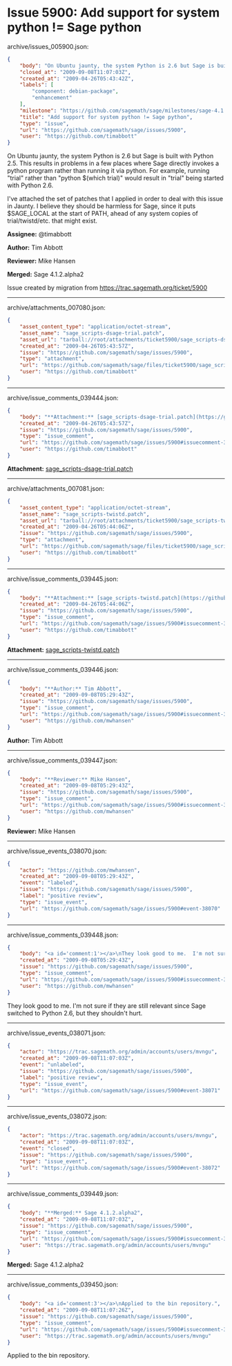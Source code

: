 # Issue 5900: Add support for system python != Sage python

archive/issues_005900.json:
```json
{
    "body": "On Ubuntu jaunty, the system Python is 2.6 but Sage is built with Python 2.5.  This results in problems in a few places where Sage directly invokes a python program rather than running it via python.  For example, running \"trial\" rather than \"python $(which trial)\" would result in \"trial\" being started with Python 2.6.\n\nI've attached the set of patches that I applied in order to deal with this issue in Jaunty.  I believe they should be harmless for Sage, since it puts $SAGE_LOCAL at the start of PATH, ahead of any system copies of trial/twistd/etc. that might exist.\n\n\n**Assignee:** @timabbott\n\n**Author:** Tim Abbott\n\n**Reviewer:** Mike Hansen\n\n**Merged:** Sage 4.1.2.alpha2\n\nIssue created by migration from https://trac.sagemath.org/ticket/5900\n\n",
    "closed_at": "2009-09-08T11:07:03Z",
    "created_at": "2009-04-26T05:43:42Z",
    "labels": [
        "component: debian-package",
        "enhancement"
    ],
    "milestone": "https://github.com/sagemath/sage/milestones/sage-4.1.2",
    "title": "Add support for system python != Sage python",
    "type": "issue",
    "url": "https://github.com/sagemath/sage/issues/5900",
    "user": "https://github.com/timabbott"
}
```
On Ubuntu jaunty, the system Python is 2.6 but Sage is built with Python 2.5.  This results in problems in a few places where Sage directly invokes a python program rather than running it via python.  For example, running "trial" rather than "python $(which trial)" would result in "trial" being started with Python 2.6.

I've attached the set of patches that I applied in order to deal with this issue in Jaunty.  I believe they should be harmless for Sage, since it puts $SAGE_LOCAL at the start of PATH, ahead of any system copies of trial/twistd/etc. that might exist.


**Assignee:** @timabbott

**Author:** Tim Abbott

**Reviewer:** Mike Hansen

**Merged:** Sage 4.1.2.alpha2

Issue created by migration from https://trac.sagemath.org/ticket/5900





---

archive/attachments_007080.json:
```json
{
    "asset_content_type": "application/octet-stream",
    "asset_name": "sage_scripts-dsage-trial.patch",
    "asset_url": "tarball://root/attachments/ticket5900/sage_scripts-dsage-trial.patch",
    "created_at": "2009-04-26T05:43:57Z",
    "issue": "https://github.com/sagemath/sage/issues/5900",
    "type": "attachment",
    "url": "https://github.com/sagemath/sage/files/ticket5900/sage_scripts-dsage-trial.patch",
    "user": "https://github.com/timabbott"
}
```



---

archive/issue_comments_039444.json:
```json
{
    "body": "**Attachment:** [sage_scripts-dsage-trial.patch](https://github.com/sagemath/sage/files/ticket5900/sage_scripts-dsage-trial.patch)",
    "created_at": "2009-04-26T05:43:57Z",
    "issue": "https://github.com/sagemath/sage/issues/5900",
    "type": "issue_comment",
    "url": "https://github.com/sagemath/sage/issues/5900#issuecomment-39444",
    "user": "https://github.com/timabbott"
}
```

**Attachment:** [sage_scripts-dsage-trial.patch](https://github.com/sagemath/sage/files/ticket5900/sage_scripts-dsage-trial.patch)



---

archive/attachments_007081.json:
```json
{
    "asset_content_type": "application/octet-stream",
    "asset_name": "sage_scripts-twistd.patch",
    "asset_url": "tarball://root/attachments/ticket5900/sage_scripts-twistd.patch",
    "created_at": "2009-04-26T05:44:06Z",
    "issue": "https://github.com/sagemath/sage/issues/5900",
    "type": "attachment",
    "url": "https://github.com/sagemath/sage/files/ticket5900/sage_scripts-twistd.patch",
    "user": "https://github.com/timabbott"
}
```



---

archive/issue_comments_039445.json:
```json
{
    "body": "**Attachment:** [sage_scripts-twistd.patch](https://github.com/sagemath/sage/files/ticket5900/sage_scripts-twistd.patch)",
    "created_at": "2009-04-26T05:44:06Z",
    "issue": "https://github.com/sagemath/sage/issues/5900",
    "type": "issue_comment",
    "url": "https://github.com/sagemath/sage/issues/5900#issuecomment-39445",
    "user": "https://github.com/timabbott"
}
```

**Attachment:** [sage_scripts-twistd.patch](https://github.com/sagemath/sage/files/ticket5900/sage_scripts-twistd.patch)



---

archive/issue_comments_039446.json:
```json
{
    "body": "**Author:** Tim Abbott",
    "created_at": "2009-09-08T05:29:43Z",
    "issue": "https://github.com/sagemath/sage/issues/5900",
    "type": "issue_comment",
    "url": "https://github.com/sagemath/sage/issues/5900#issuecomment-39446",
    "user": "https://github.com/mwhansen"
}
```

**Author:** Tim Abbott



---

archive/issue_comments_039447.json:
```json
{
    "body": "**Reviewer:** Mike Hansen",
    "created_at": "2009-09-08T05:29:43Z",
    "issue": "https://github.com/sagemath/sage/issues/5900",
    "type": "issue_comment",
    "url": "https://github.com/sagemath/sage/issues/5900#issuecomment-39447",
    "user": "https://github.com/mwhansen"
}
```

**Reviewer:** Mike Hansen



---

archive/issue_events_038070.json:
```json
{
    "actor": "https://github.com/mwhansen",
    "created_at": "2009-09-08T05:29:43Z",
    "event": "labeled",
    "issue": "https://github.com/sagemath/sage/issues/5900",
    "label": "positive review",
    "type": "issue_event",
    "url": "https://github.com/sagemath/sage/issues/5900#event-38070"
}
```



---

archive/issue_comments_039448.json:
```json
{
    "body": "<a id='comment:1'></a>\nThey look good to me.  I'm not sure if they are still relevant since Sage switched to Python 2.6, but they shouldn't hurt.",
    "created_at": "2009-09-08T05:29:43Z",
    "issue": "https://github.com/sagemath/sage/issues/5900",
    "type": "issue_comment",
    "url": "https://github.com/sagemath/sage/issues/5900#issuecomment-39448",
    "user": "https://github.com/mwhansen"
}
```

<a id='comment:1'></a>
They look good to me.  I'm not sure if they are still relevant since Sage switched to Python 2.6, but they shouldn't hurt.



---

archive/issue_events_038071.json:
```json
{
    "actor": "https://trac.sagemath.org/admin/accounts/users/mvngu",
    "created_at": "2009-09-08T11:07:03Z",
    "event": "unlabeled",
    "issue": "https://github.com/sagemath/sage/issues/5900",
    "label": "positive review",
    "type": "issue_event",
    "url": "https://github.com/sagemath/sage/issues/5900#event-38071"
}
```



---

archive/issue_events_038072.json:
```json
{
    "actor": "https://trac.sagemath.org/admin/accounts/users/mvngu",
    "created_at": "2009-09-08T11:07:03Z",
    "event": "closed",
    "issue": "https://github.com/sagemath/sage/issues/5900",
    "type": "issue_event",
    "url": "https://github.com/sagemath/sage/issues/5900#event-38072"
}
```



---

archive/issue_comments_039449.json:
```json
{
    "body": "**Merged:** Sage 4.1.2.alpha2",
    "created_at": "2009-09-08T11:07:03Z",
    "issue": "https://github.com/sagemath/sage/issues/5900",
    "type": "issue_comment",
    "url": "https://github.com/sagemath/sage/issues/5900#issuecomment-39449",
    "user": "https://trac.sagemath.org/admin/accounts/users/mvngu"
}
```

**Merged:** Sage 4.1.2.alpha2



---

archive/issue_comments_039450.json:
```json
{
    "body": "<a id='comment:3'></a>\nApplied to the bin repository.",
    "created_at": "2009-09-08T11:07:26Z",
    "issue": "https://github.com/sagemath/sage/issues/5900",
    "type": "issue_comment",
    "url": "https://github.com/sagemath/sage/issues/5900#issuecomment-39450",
    "user": "https://trac.sagemath.org/admin/accounts/users/mvngu"
}
```

<a id='comment:3'></a>
Applied to the bin repository.
